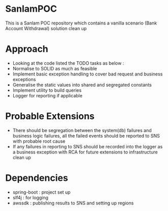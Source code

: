 # SanlamPOC

This is a Sanlam POC repository which contains a vanilla scenario (Bank Account Withdrawal) solution clean up

# Approach 
- Looking at the code listed the TODO tasks as below :
- Normalise to SOLID as much as feasible
- Implement basic exception handling to cover bad request and business exceptions
- Generalise the static values into shared and segregated constants
- Implement utility to build queries
- Logger for reporting if applicable

# Probable Extensions 
- There should be segregation between the system(db) failures and business logic failures, all the failed events should be reported to SNS with probable root cause
- If any failures in reporting to SNS should be recorded into the logger as a business exception with RCA for future extensions to infrastructure clean up


# Dependencies 
- spring-boot : project set up
- slf4j : for logging
- awssdk : publishing results to SNS and setting up regions
